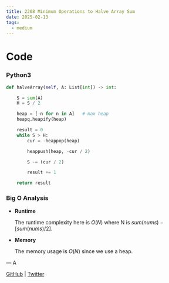 ```yaml
---
title: 2208 Minimum Operations to Halve Array Sum
date: 2025-02-13
tags:
  - medium
---
```


# Code

### Python3

```python
def halveArray(self, A: List[int]) -> int:

    S = sum(A)
    H = S / 2

    heap = [-n for n in A]   # max heap
    heapq.heapify(heap)

    result = 0
    while S > H:
        cur = -heappop(heap)

        heappush(heap, -cur / 2)

        S -= (cur / 2)

        result += 1

    return result
```

### Big O Analysis

- **Runtime**

  The runtime complexity here is $O(N)$ where N is $sum(nums) - [sum(nums) / 2]$.

- **Memory**

  The memory usage is $O(N)$ since we use a heap.

— A

[GitHub](https://github.com/AtharvaKamble) | [Twitter](https://twitter.com/AtharvaKamble07)
